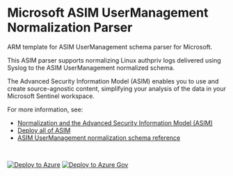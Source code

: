 # Microsoft ASIM UserManagement Normalization Parser

ARM template for ASIM UserManagement schema parser for Microsoft.

This ASIM parser supports normalizing Linux authpriv logs delivered using Syslog to the ASIM UserManagement normalized schema.


The Advanced Security Information Model (ASIM) enables you to use and create source-agnostic content, simplifying your analysis of the data in your Microsoft Sentinel workspace.

For more information, see:

- [Normalization and the Advanced Security Information Model (ASIM)](https://aka.ms/AboutASIM)
- [Deploy all of ASIM](https://aka.ms/DeployASIM)
- [ASIM UserManagement normalization schema reference](https://aka.ms/ASimUserManagementDoc)

<br>

[![Deploy to Azure](https://aka.ms/deploytoazurebutton)](https://portal.azure.com/#create/Microsoft.Template/uri/https%3A%2F%2Fraw.githubusercontent.com%2FAzure%2FAzure-Sentinel%2Fmaster%2FParsers%2FASimUserManagement%2FARM%2FvimUserManagementLinuxAuthpriv%2FvimUserManagementLinuxAuthpriv.json) [![Deploy to Azure Gov](https://aka.ms/deploytoazuregovbutton)](https://portal.azure.us/#create/Microsoft.Template/uri/https%3A%2F%2Fraw.githubusercontent.com%2FAzure%2FAzure-Sentinel%2Fmaster%2FParsers%2FASimUserManagement%2FARM%2FvimUserManagementLinuxAuthpriv%2FvimUserManagementLinuxAuthpriv.json)
